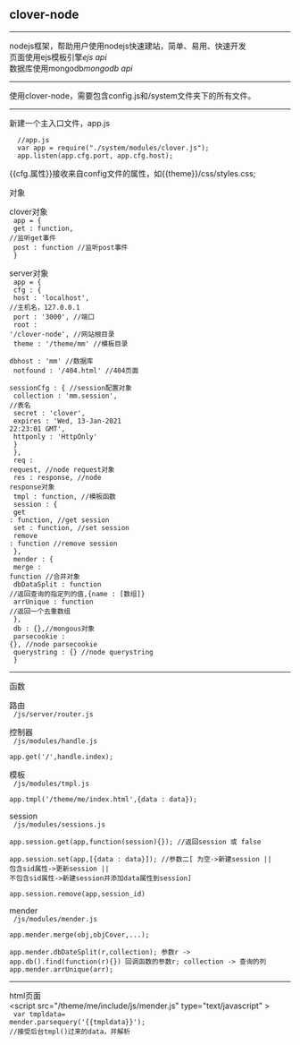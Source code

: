 <h2>clover-node</h2>
<hr>
<p>
nodejs框架，帮助用户使用nodejs快速建站，简单、易用、快速开发<br/>
页面使用ejs模板引擎<a herf='https://github.com/visionmedia/ejs'><cite>ejs api</cite></a><br/>
数据库使用mongodb<a herf='http://mongodb.github.io/node-mongodb-native/contents.html#node-js-mongodb-driver-manual-contents'><cite>mongodb api</cite></a>
</p>
<hr>
<p>
使用clover-node，需要包含config.js和/system文件夹下的所有文件。<hr>
新建一个主入口文件，app.js<br/>
<code>
  //app.js
  var app = require("./system/modules/clover.js");
  app.listen(app.cfg.port, app.cfg.host);
</code>

{{cfg.属性}}接收来自config文件的属性，如{{theme}}/css/styles.css;
</p>

对象

clover对象<br/>
<code>
app = {<br/>
  get : function,  //监听get事件<br/>
  post : function  //监听post事件<br/>
}
</code>

server对象<br/>
<code>
app = {<br/>
  cfg : {<br/>
    host : 'localhost',  //主机名，127.0.0.1<br/>
    port : '3000',    //端口<br/>
    root : '/clover-node',  //网站根目录<br/>
    theme : '/theme/mm'    //模板目录<br/>
    dbhost : 'mm'    //数据库<br/>
    notfound : '/404.html' //404页面<br/>
    sessionCfg : { //session配置对象<br/>
        collection : 'mm.session',  //表名<br/>
        secret : 'clover',  <br/>
        expires : 'Wed, 13-Jan-2021 22:23:01 GMT',<br/>
        httponly : 'HttpOnly'<br/>
        }<br/>
  },<br/>
  req : request,  //node request对象<br/>
  res : response,  //node response对象<br/>
  tmpl : function,  //模板函数<br/>
  session : {<br/>
    get : function,  //get session<br/>
    set : function,  //set session<br/>
    remove : function  //remove session<br/>
  },<br/>
  mender : {<br/>
    merge : function  //合并对象<br/>
    dbDataSplit : function  //返回查询的指定列的值,{name : [数组]}<br/>
    arrUnique : function  //返回一个去重数组<br/>
  },<br/>
  db : {},//mongous对象<br/>
  parsecookie : {},  //node parsecookie<br/>
  querystring : {}  //node querystring<br/>
}
</code>


<hr>



函数

路由<br/>
<code>
/js/server/router.js
</code>

控制器<br/>
<code>
/js/modules/handle.js<br/>
app.get('/',handle.index);
</code>

模板<br/>
<code>
/js/modules/tmpl.js<br/>
app.tmpl('/theme/me/index.html',{data : data});
</code>

session<br/>
<code>
/js/modules/sessions.js<br/>
app.session.get(app,function(session){});  //返回session 或 false<br/>
app.session.set(app,[{data : data}]);  //参数二[ 为空->新建session || 包含sid属性->更新session || 不包含sid属性->新建session并添加data属性到session]<br/>
app.session.remove(app,session_id)
</code>

mender<br/>
<code>
/js/modules/mender.js<br/>
app.mender.merge(obj,objCover,...);  <br/>
app.mender.dbDateSplit(r,collection);  参数r -> app.db().find(function(r){}) 回调函数的参数r; collection -> 查询的列
app.mender.arrUnique(arr);
</code>
<hr>


html页面<br/>
\<script src="/theme/me/include/js/mender.js" type="text/javascript" ></script><br/>
<code>
var tmpldata= mender.parsequery('{{tmpldata}}');  //接受后台tmpl()过来的data，并解析<br/>
</code>